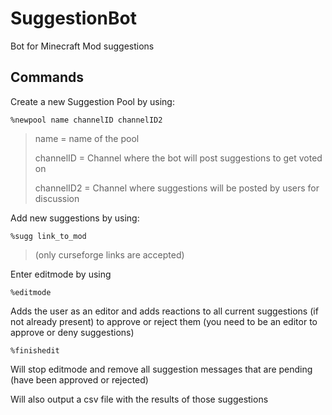 # SuggestionBot

Bot for Minecraft Mod suggestions

## Commands

Create a new Suggestion Pool by using:

`%newpool name channelID channelID2`
  
  > name = name of the pool
  >
  > channelID = Channel where the bot will post suggestions to get voted on
  >
  > channelID2 = Channel where suggestions will be posted by users for discussion
  
Add new suggestions by using:

`%sugg link_to_mod`
  > (only curseforge links are accepted)
  
Enter editmode by using

`%editmode`

Adds the user as an editor and adds reactions to all current suggestions (if not already present) to approve or reject them
(you need to be an editor to approve or deny suggestions)

`%finishedit`

Will stop editmode and remove all suggestion messages that are pending (have been approved or rejected)

Will also output a csv file with the results of those suggestions


 
